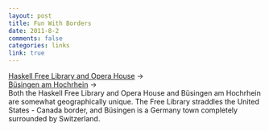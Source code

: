 ```yaml
--- 
layout: post
title: Fun With Borders
date: 2011-8-2
comments: false
categories: links
link: true
---
```

<a title="Haskell Free Library and Opera House" href="http://www.haskellopera.org/index.php?option=com_content&amp;view=article&amp;id=28&amp;Itemid=27">Haskell Free Library and Opera House</a> &rarr;
<br />
<a title="Büsingen am Hochrhein" href="http://en.wikipedia.org/wiki/B%C3%BCsingen">Büsingen am Hochrhein</a> &rarr;
<br />
Both the Haskell Free Library and Opera House and Büsingen am Hochrhein are somewhat geographically unique. The Free Library straddles the United States - Canada border, and Büsingen is a Germany town completely surrounded by Switzerland.
